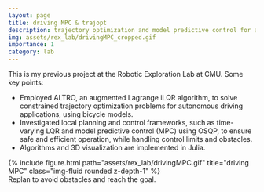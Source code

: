 ```yaml
---
layout: page
title: driving MPC & trajopt
description: trajectory optimization and model predictive control for autonomous driving
img: assets/rex_lab/drivingMPC_cropped.gif
importance: 1
category: lab
---
```


This is my previous project at the Robotic Exploration Lab at CMU. Some key points:

- Employed ALTRO, an augmented Lagrange iLQR algorithm, to solve constrained trajectory optimization problems for autonomous driving applications, using bicycle models.
- Investigated local planning and control frameworks, such as time-varying LQR and model predictive control (MPC) using OSQP, to ensure safe and efficient operation, while handling control limits and obstacles.
- Algorithms and 3D visualization are implemented in Julia.

<div class="row justify-content-sm-center">
    <div class="col-sm-6 mt-3 mt-md-0">
        {% include figure.html path="assets/rex_lab/drivingMPC.gif" title="driving MPC" class="img-fluid rounded z-depth-1" %}
    </div>
</div>
<div class="caption">
    Replan to avoid obstacles and reach the goal.
</div>
